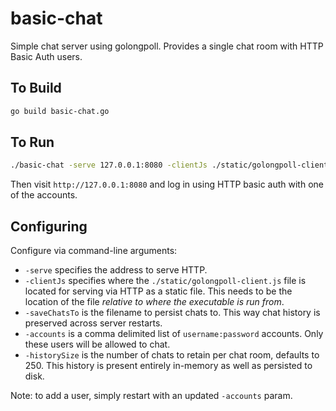 # basic-chat
Simple chat server using golongpoll.  Provides a single chat room with HTTP Basic Auth users.

## To Build
```bash
go build basic-chat.go
```

## To Run
```bash
./basic-chat -serve 127.0.0.1:8080 -clientJs ./static/golongpoll-client.js -accounts "username1:password1,username2:password2,username3:password3"
```

Then visit `http://127.0.0.1:8080` and log in using HTTP basic auth with one of the accounts.

## Configuring
Configure via command-line arguments:

* `-serve` specifies the address to serve HTTP.
* `-clientJs` specifies where the `./static/golongpoll-client.js` file is located for serving via HTTP as a static file. This needs to be the location of the file *relative to where the executable is run from*.
* `-saveChatsTo` is the filename to persist chats to. This way chat history is preserved across server restarts.
* `-accounts` is a comma delimited list of `username:password` accounts. Only these users will be allowed to chat.
* `-historySize` is the number of chats to retain per chat room, defaults to 250. This history is present entirely in-memory as well as persisted to disk.

Note: to add a user, simply restart with an updated `-accounts` param.
